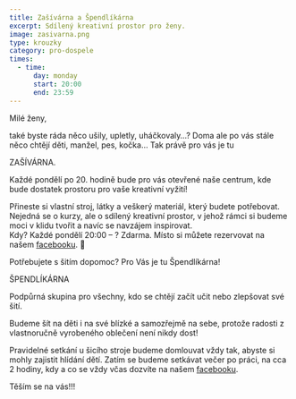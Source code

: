 ```yaml
---
title: Zašívárna a Špendlíkárna
excerpt: Sdílený kreativní prostor pro ženy.
image: zasivarna.png
type: krouzky
category: pro-dospele
times:
  - time:
      day: monday
      start: 20:00
      end: 23:59
---
```


Milé ženy,

také byste ráda něco ušily, upletly, uháčkovaly…? Doma ale po vás stále něco chtějí děti, manžel, pes, kočka… Tak právě pro vás je tu

ZAŠÍVÁRNA.

Každé pondělí po 20. hodině bude pro vás otevřené naše centrum, kde bude dostatek prostoru pro vaše kreativní vyžití!

Přineste si vlastní stroj, látky a veškerý materiál, který budete potřebovat.\
Nejedná se o kurzy, ale o sdílený kreativní prostor, v jehož rámci si budeme moci v klidu tvořit a navíc se navzájem inspirovat.\
Kdy? Každé pondělí 20:00 – ? Zdarma. Místo si můžete rezervovat na našem [facebooku](https://www.facebook.com/events/233708380858456/). 🙂



Potřebujete s šitím dopomoc? Pro Vás je tu Špendlíkárna!

ŠPENDLÍKÁRNA

Podpůrná skupina pro všechny, kdo se chtějí začít učit nebo zlepšovat své šití.

Budeme šít na děti i na své blízké a samozřejmě na sebe, protože radosti z vlastnoručně vyrobeného oblečení není nikdy dost!

Pravidelné setkání u šicího stroje budeme domlouvat vždy tak, abyste si mohly zajistit hlídání dětí. Zatím se budeme setkávat večer po práci, na cca 2 hodiny, kdy a co se vždy včas dozvíte na našem [facebooku](https://www.facebook.com/groups/442639723158529/).

Těším se na vás!!!
